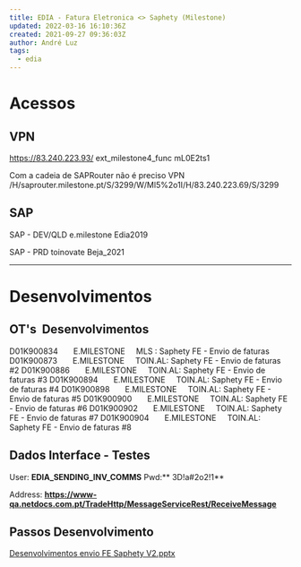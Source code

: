 ```yaml
---
title: EDIA - Fatura Eletronica <> Saphety (Milestone)
updated: 2022-03-16 16:10:36Z
created: 2021-09-27 09:36:03Z
author: André Luz
tags:
  - edia
---
```


# Acessos

## VPN

https://83.240.223.93/
ext_milestone4_func
mL0E2ts1

Com a cadeia de SAPRouter não é preciso VPN
/H/saprouter.milestone.pt/S/3299/W/Ml5%2o1I/H/83.240.223.69/S/3299

## SAP

SAP - DEV/QLD
e.milestone
Edia2019

SAP - PRD
toinovate
Beja_2021

* * *

# Desenvolvimentos

###

## OT's  Desenvolvimentos

D01K900834       E.MILESTONE     MLS : Saphety FE - Envio de faturas
D01K900873       E.MILESTONE     TOIN.AL: Saphety FE - Envio de faturas #2
D01K900886       E.MILESTONE     TOIN.AL: Saphety FE - Envio de faturas #3
D01K900894       E.MILESTONE     TOIN.AL: Saphety FE - Envio de faturas #4
D01K900898       E.MILESTONE     TOIN.AL: Saphety FE - Envio de faturas #5
D01K900900       E.MILESTONE     TOIN.AL: Saphety FE - Envio de faturas #6
D01K900902       E.MILESTONE     TOIN.AL: Saphety FE - Envio de faturas #7
D01K900904       E.MILESTONE     TOIN.AL: Saphety FE - Envio de faturas #8

## Dados Interface - Testes

User: **EDIA_SENDING_INV_COMMS**
Pwd:** 3D!a#2o2!1**

Address: **https://www-qa.netdocs.com.pt/TradeHttp/MessageServiceRest/ReceiveMessage**

## Passos Desenvolvimento

[Desenvolvimentos envio FE Saphety V2.pptx](https://drive.google.com/file/d/10T4LQSsMHv470qlgMNAdu-u65aBr3mxT/view?usp=drive_web)